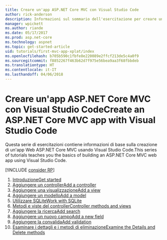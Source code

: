 ```yaml
---
title: Creare un'app ASP.NET Core MVC con Visual Studio Code
author: rick-anderson
description: Informazioni sul sommario dell'esercitazione per creare un'app ASP.NET Core MVC con Visual Studio Code.
manager: wpickett
ms.author: riande
ms.date: 05/17/2017
ms.prod: asp.net-core
ms.technology: aspnet
ms.topic: get-started-article
uid: tutorials/first-mvc-app-xplat/index
ms.openlocfilehash: b705b590c1fbfe8e220089e2ffcf213de5c4a0f9
ms.sourcegitcommit: f8852267f463b62d7f975e56bea9aa3f68fbbdeb
ms.translationtype: HT
ms.contentlocale: it-IT
ms.lasthandoff: 04/06/2018
---
```

# <a name="create-an-aspnet-core-mvc-app-with-visual-studio-code"></a><span data-ttu-id="e4551-103">Creare un'app ASP.NET Core MVC con Visual Studio Code</span><span class="sxs-lookup"><span data-stu-id="e4551-103">Create an ASP.NET Core MVC app with Visual Studio Code</span></span>

<span data-ttu-id="e4551-104">Questa serie di esercitazioni contiene informazioni di base sulla creazione di un'app Web ASP.NET Core MVC usando Visual Studio Code.</span><span class="sxs-lookup"><span data-stu-id="e4551-104">This series of tutorials teaches you the basics of building an ASP.NET Core MVC web app using Visual Studio Code.</span></span> 

[!INCLUDE [consider RP](../../includes/razor.md)]

1. [<span data-ttu-id="e4551-105">Introduzione</span><span class="sxs-lookup"><span data-stu-id="e4551-105">Get started</span></span>](xref:tutorials/first-mvc-app-xplat/start-mvc)
1. [<span data-ttu-id="e4551-106">Aggiungere un controller</span><span class="sxs-lookup"><span data-stu-id="e4551-106">Add a controller</span></span>](xref:tutorials/first-mvc-app-xplat/adding-controller)
1. [<span data-ttu-id="e4551-107">Aggiungere una visualizzazione</span><span class="sxs-lookup"><span data-stu-id="e4551-107">Add a view</span></span>](xref:tutorials/first-mvc-app-xplat/adding-view)
1. [<span data-ttu-id="e4551-108">Aggiungere un modello</span><span class="sxs-lookup"><span data-stu-id="e4551-108">Add a model</span></span>](xref:tutorials/first-mvc-app-xplat/adding-model)
1. [<span data-ttu-id="e4551-109">Utilizzare SQLite</span><span class="sxs-lookup"><span data-stu-id="e4551-109">Work with SQLite</span></span>](xref:tutorials/first-mvc-app-xplat/working-with-sql)
1. [<span data-ttu-id="e4551-110">Metodi e viste del controller</span><span class="sxs-lookup"><span data-stu-id="e4551-110">Controller methods and views</span></span>](xref:tutorials/first-mvc-app-xplat/controller-methods-views)
1. [<span data-ttu-id="e4551-111">Aggiungere la ricerca</span><span class="sxs-lookup"><span data-stu-id="e4551-111">Add search</span></span>](xref:tutorials/first-mvc-app-xplat/search)
1. [<span data-ttu-id="e4551-112">Aggiungere un nuovo campo</span><span class="sxs-lookup"><span data-stu-id="e4551-112">Add a new field</span></span>](xref:tutorials/first-mvc-app-xplat/new-field)
1. [<span data-ttu-id="e4551-113">Aggiungere la convalida</span><span class="sxs-lookup"><span data-stu-id="e4551-113">Add validation</span></span>](xref:tutorials/first-mvc-app-xplat/validation)
1. [<span data-ttu-id="e4551-114">Esaminare i dettagli e i metodi di eliminazione</span><span class="sxs-lookup"><span data-stu-id="e4551-114">Examine the Details and Delete methods</span></span>](xref:tutorials/first-mvc-app/details)
